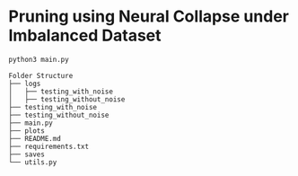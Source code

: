 # Pruning using Neural Collapse under Imbalanced Dataset


```python
python3 main.py
```

```
Folder Structure
├── logs
│   ├── testing_with_noise
│   ├── testing_without_noise
├── testing_with_noise
├── testing_without_noise
├── main.py
├── plots
├── README.md
├── requirements.txt
├── saves
└── utils.py
```